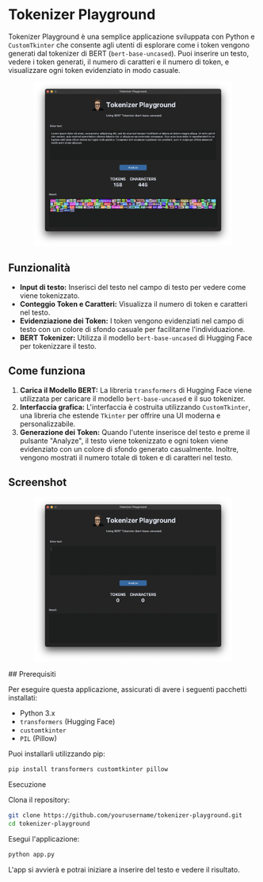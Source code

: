 # Tokenizer Playground

Tokenizer Playground è una semplice applicazione sviluppata con Python e `CustomTkinter` che consente agli utenti di esplorare come i token vengono generati dal tokenizer di BERT (`bert-base-uncased`). Puoi inserire un testo, vedere i token generati, il numero di caratteri e il numero di token, e visualizzare ogni token evidenziato in modo casuale.

<p align="center">
  <img src="images/app.png" width="400">
</p>


## Funzionalità

- **Input di testo:** Inserisci del testo nel campo di testo per vedere come viene tokenizzato.
- **Conteggio Token e Caratteri:** Visualizza il numero di token e caratteri nel testo.
- **Evidenziazione dei Token:** I token vengono evidenziati nel campo di testo con un colore di sfondo casuale per facilitarne l'individuazione.
- **BERT Tokenizer:** Utilizza il modello `bert-base-uncased` di Hugging Face per tokenizzare il testo.

## Come funziona

1. **Carica il Modello BERT:** La libreria `transformers` di Hugging Face viene utilizzata per caricare il modello `bert-base-uncased` e il suo tokenizer.
2. **Interfaccia grafica:** L'interfaccia è costruita utilizzando `CustomTkinter`, una libreria che estende `Tkinter` per offrire una UI moderna e personalizzabile.
3. **Generazione dei Token:** Quando l'utente inserisce del testo e preme il pulsante "Analyze", il testo viene tokenizzato e ogni token viene evidenziato con un colore di sfondo generato casualmente. Inoltre, vengono mostrati il numero totale di token e di caratteri nel testo.

## Screenshot

<p align="center">
  <img src="images/app2.png" width="400">
</p>
## Prerequisiti

Per eseguire questa applicazione, assicurati di avere i seguenti pacchetti installati:

- Python 3.x
- `transformers` (Hugging Face)
- `customtkinter`
- `PIL` (Pillow)

Puoi installarli utilizzando pip:

```bash
pip install transformers customtkinter pillow
```
Esecuzione

Clona il repository:
```bash
git clone https://github.com/yourusername/tokenizer-playground.git
cd tokenizer-playground
```
Esegui l'applicazione:
```bash
python app.py
```
L'app si avvierà e potrai iniziare a inserire del testo e vedere il risultato.
